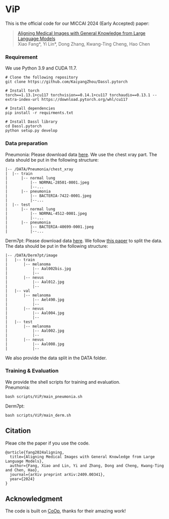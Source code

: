 # ViP
This is the official code for our MICCAI 2024 (Early Accepted) paper:
> [Aligning Medical Images with General Knowledge from Large Language Models](https://arxiv.org/pdf/2409.00341)  
> Xiao Fang*, Yi Lin*, Dong Zhang, Kwang-Ting Cheng, Hao Chen


### Requirement
We use Python 3.9 and CUDA 11.7.
```
# Clone the following repository
git clone https://github.com/KaiyangZhou/Dassl.pytorch

# Install torch
torch==1.13.1+cu117 torchvision==0.14.1+cu117 torchaudio==0.13.1 --extra-index-url https://download.pytorch.org/whl/cu117

# Install dependencies
pip install -r requirments.txt

# Install Dassl library
cd Dassl.pytorch
python setup.py develop
```

### Data preparation
Pneumonia: Please download data [here](https://data.mendeley.com/datasets/rscbjbr9sj/3). We use the chest xray part. The data should be put in the following structure: 
```
|-- /DATA/Pneumonia/chest_xray
|  |-- train
|      |-- normal lung
|          |-- NORMAL-28501-0001.jpeg
|          |--...
|      |-- pneumonia
|          |-- BACTERIA-7422-0001.jpeg
|          |--...
|  |-- test
|      |-- normal lung
|          |-- NORMAL-4512-0001.jpeg
|          |--...
|      |-- pneumonia
|          |-- BACTERIA-40699-0001.jpeg
|          |--...
```

Derm7pt: Please download data [here](https://derm.cs.sfu.ca/Welcome.html). We follow [this paper](https://github.com/CristianoPatricio/coherent-cbe-skin) to split the data. The data should be put in the following structure:
```
|-- /DATA/Derm7pt/image
|   |-- train
|       |-- melanoma
|           |-- Aal002bis.jpg
|           |--
|       |-- nevus
|           |-- Aal012.jpg
|           |--
|   |-- val
|       |-- melanoma
|           |-- Ael490.jpg
|           |--
|       |-- nevus
|           |-- Aal004.jpg
|           |--
|   |-- test
|       |-- melanoma
|           |-- Aal002.jpg
|           |--
|       |-- nevus
|           |-- Aal008.jpg
|           |--
```
We also provide the data split in the DATA folder.

### Training & Evaluation
We provide the shell scripts for training and evaluation.   
Pneumonia:
```
bash scripts/ViP/main_pneumonia.sh
```
Derm7pt:
```
bash scripts/ViP/main_derm.sh
```

## Citation
Pleae cite the paper if you use the code.
```
@article{fang2024aligning,
  title={Aligning Medical Images with General Knowledge from Large Language Models},
  author={Fang, Xiao and Lin, Yi and Zhang, Dong and Cheng, Kwang-Ting and Chen, Hao},
  journal={arXiv preprint arXiv:2409.00341},
  year={2024}
}
```

## Acknowledgment
The code is built on [CoOp](https://github.com/KaiyangZhou/CoOp), thanks for their amazing work!